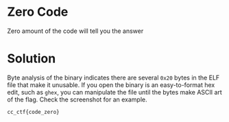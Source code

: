 # Zero Code 

Zero amount of the code will tell you the answer

# Solution 

Byte analysis of the binary indicates there are several `0x20` bytes in the ELF file that make it unusable. If you open the binary is an easy-to-format hex edit, such as `ghex`, you can manipulate the file until the bytes make ASCII art of the flag. Check the screenshot for an example. 

`cc_ctf{code_zero}`
